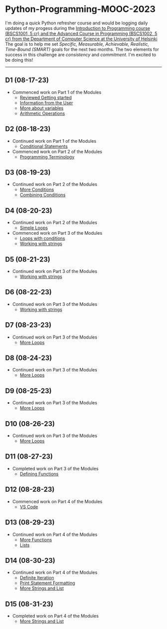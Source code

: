 # Python-Programming-MOOC-2023

I'm doing a quick Python refresher course and would be logging daily updates of my progess during the [Introduction to Programming course (BSCS1001, 5 cr) and the Advanced Course in Programming (BSCS1002, 5 cr) from the Department of Computer Science at the University of Helsinki]([https://programming-23.mooc.fi/]) The goal is to help me set *Specific, Measurable, Achievable, Realistic, Time-Bound (SMART)* goals for the next two months. The two elements for success in this challenge are *consistency* and *commitment*. I'm excited to be doing this!

___

## D1 (08-17-23)

- Commenced work on Part 1 of the Modules
  - [Reviewed Getting started](https://programming-23.mooc.fi/part-1/1-getting-started/)
  - [Information from the User](https://programming-23.mooc.fi/part-1/2-information-from-the-user/)
  - [More about variables](https://programming-23.mooc.fi/part-1/3-more-about-variables)
  - [Arithmetic Operations](https://programming-23.mooc.fi/part-1/4-arithmetic-operations)

## D2 (08-18-23)

- Continued work on Part 1 of the Modules
  - [Conditional Statements](https://programming-23.mooc.fi/part-1/5-conditional-statements/)
- Commenced work on Part 2 of the Modules
  - [Programming Terminology](https://programming-23.mooc.fi/part-2/1-programming-terminology)

## D3 (08-19-23)

- Continued work on Part 2 of the Modules
  - [More Conditions](https://programming-23.mooc.fi/part-2/2-else-elif)
  - [Combining Conditions](https://programming-23.mooc.fi/part-2/3-combining-conditions)

## D4 (08-20-23)

- Continued work on Part 2 of the Modules
  - [Simple Loops](https://programming-23.mooc.fi/part-2/4-simple-loops/)
- Commenced work on Part 3 of the Modules
  - [Loops with conditions](https://programming-23.mooc.fi/part-3/1-loops-with-conditions/)
  - [Working with strings](https://programming-23.mooc.fi/part-3/2-working-with-strings/)

## D5 (08-21-23)

- Continued work on Part 3 of the Modules
  - [Working with strings](https://programming-23.mooc.fi/part-3/2-working-with-strings/)

## D6 (08-22-23)

- Continued work on Part 3 of the Modules
  - [Working with strings](https://programming-23.mooc.fi/part-3/2-working-with-strings/)

## D7 (08-23-23)

- Continued work on Part 3 of the Modules
  - [More Loops](https://programming-23.mooc.fi/part-3/3-more-loops/)

## D8 (08-24-23)

- Continued work on Part 3 of the Modules
  - [More Loops](https://programming-23.mooc.fi/part-3/3-more-loops/)

## D9 (08-25-23)

- Continued work on Part 3 of the Modules
  - [More Loops](https://programming-23.mooc.fi/part-3/3-more-loops/)

## D10 (08-26-23)

- Continued work on Part 3 of the Modules
  - [More Loops](https://programming-23.mooc.fi/part-3/3-more-loops/)

## D11 (08-27-23)

- Completed work on Part 3 of the Modules
  - [Defining Functions](https://programming-23.mooc.fi/part-3/4-defining-functions)

## D12 (08-28-23)

- Commenced work on Part 4 of the Modules
  - [VS Code](https://programming-23.mooc.fi/part-4/1-vscode)

## D13 (08-29-23)

- Continued work on Part 4 of the Modules
  - [More Functions](https://programming-23.mooc.fi/part-4/2-more-functions)
  - [Lists](https://programming-23.mooc.fi/part-4/3-lists)

## D14 (08-30-23)

- Continued work on Part 4 of the Modules
  - [Definite Iteration](https://programming-23.mooc.fi/part-4/4-definite-iteration)
  - [Print Statement Formatting](https://programming-23.mooc.fi/part-4/5-print-statement-formatting)
  - [More Strings and List](https://programming-23.mooc.fi/part-4/6-strings-and-lists)
    
## D15 (08-31-23)

- Completed work on Part 4 of the Modules
  - [More Strings and List](https://programming-23.mooc.fi/part-4/6-strings-and-lists)
